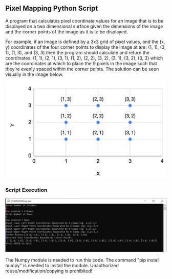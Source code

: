 ## Pixel Mapping Python Script

A program that calculates pixel coordinate values for an image that is to be displayed on a two dimensional surface given the dimensions of the image and the corner points of the image as it is to be displayed.

For example, if an image is defined by a 3x3 grid of pixel values, and the (x, y) coordinates of the four corner points to display the image at are: (1, 1), (3, 1), (1, 3), and (3, 3) then the program should calculate and return the coordinates: (1, 1), (2, 1), (3, 1), (1, 2), (2, 2), (3, 2), (3, 1), (3, 2), (3, 3) which are the coordinates at which to place the 9 pixels in the image such that they’re evenly spaced within the corner points. The solution can be seen visually in the image below.

![Plot Image](https://github.com/RazYasuke/Python/blob/main/Pixel%20Mapping/images/img_1.png)

### Script Execution 

![Plot Image](https://github.com/RazYasuke/Python/blob/main/Pixel%20Mapping/images/script_execution.png)

The Numpy module is needed to run this code. The command "pip install numpy" is needed to install the module.
Unauthorized reuse/modification/copying is prohibited!